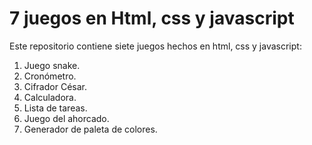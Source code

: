 # 7 juegos en Html, css y javascript
Este repositorio contiene siete juegos hechos en html, css y javascript:
1. Juego snake.
2. Cronómetro.
3. Cifrador César.
4. Calculadora.
5. Lista de tareas.
6. Juego del ahorcado.
7. Generador de paleta de colores.
